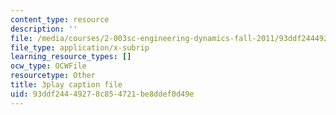 ```yaml
---
content_type: resource
description: ''
file: /media/courses/2-003sc-engineering-dynamics-fall-2011/93ddf24449278c854721be8ddef0d49e_fK9AGvLf3yw.srt
file_type: application/x-subrip
learning_resource_types: []
ocw_type: OCWFile
resourcetype: Other
title: 3play caption file
uid: 93ddf244-4927-8c85-4721-be8ddef0d49e
---
```

